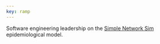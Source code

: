 ```yaml
---
key: ramp
---
```


Software engineering leadership on the [Simple Network Sim](https://github.com/ScottishCovidResponse/simple_network_sim) epidemiological model.
